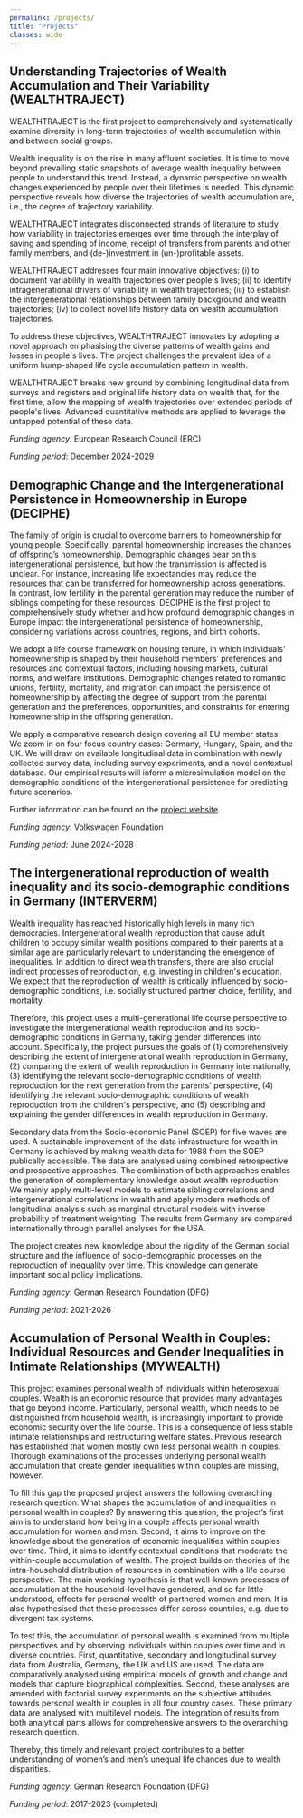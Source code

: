 ```yaml
---
permalink: /projects/
title: "Projects"
classes: wide
---
```


## Understanding Trajectories of Wealth Accumulation and Their Variability (WEALTHTRAJECT)

WEALTHTRAJECT is the first project to comprehensively and systematically examine diversity in long-term trajectories of wealth accumulation within and between social groups.

Wealth inequality is on the rise in many affluent societies. It is time to move beyond prevailing static snapshots of average wealth inequality between people to understand this trend. Instead, a dynamic perspective on wealth changes experienced by people over their lifetimes is needed. This dynamic perspective reveals how diverse the trajectories of wealth accumulation are, i.e., the degree of trajectory variability.

WEALTHTRAJECT integrates disconnected strands of literature to study how variability in trajectories emerges over time through the interplay of saving and spending of income, receipt of transfers from parents and other family members, and (de-)investment in (un-)profitable assets.

WEALTHTRAJECT addresses four main innovative objectives: (i) to document variability in wealth trajectories over people's lives; (ii) to identify intragenerational drivers of variability in wealth trajectories; (iii) to establish the intergenerational relationships between family background and wealth trajectories; (iv) to collect novel life history data on wealth accumulation trajectories.

To address these objectives, WEALTHTRAJECT innovates by adopting a novel approach emphasising the diverse patterns of wealth gains and losses in people's lives. The project challenges the prevalent idea of a uniform hump-shaped life cycle accumulation pattern in wealth.

WEALTHTRAJECT breaks new ground by combining longitudinal data from surveys and registers and original life history data on wealth that, for the first time, allow the mapping of wealth trajectories over extended periods of people's lives. Advanced quantitative methods are applied to leverage the untapped potential of these data.

*Funding agency*: European	Research Council (ERC)

*Funding period*: December 2024-2029

## Demographic Change and the Intergenerational Persistence in Homeownership in Europe (DECIPHE)

The family of origin is crucial to overcome barriers to homeownership for young people. Specifically, parental homeownership increases the chances of offspring’s homeownership. Demographic changes bear on this intergenerational persistence, but how the transmission is affected is unclear.  For instance, increasing life expectancies may reduce the resources that can be transferred for homeownership across generations. In contrast, low fertility in the parental generation may reduce the number of siblings competing for these resources. DECIPHE is the first project to comprehensively study whether and how profound demographic changes in Europe impact the intergenerational persistence of homeownership, considering variations across countries, regions, and birth cohorts.

We adopt a life course framework on housing tenure, in which individuals’ homeownership is shaped by their household members’ preferences and resources and contextual factors, including housing markets, cultural norms, and welfare institutions. Demographic changes related to romantic unions, fertility, mortality, and migration can impact the persistence of homeownership by affecting the degree of support from the parental generation and the preferences, opportunities, and constraints for entering homeownership in the offspring generation.

We apply a comparative research design covering all EU member states. We zoom in on four focus country cases: Germany, Hungary, Spain, and the UK. We will draw on available longitudinal data in combination with newly collected survey data, including survey experiments, and a novel contextual database. Our empirical results will inform a microsimulation model on the demographic conditions of the intergenerational persistence for predicting future scenarios. 

Further information can be found on the [project website](https://www.deciphe.eu).

*Funding agency*: Volkswagen Foundation

*Funding period*: June 2024-2028

## The intergenerational reproduction of wealth inequality and its socio-demographic conditions in Germany (INTERVERM)

Wealth inequality has reached historically high levels in many rich democracies. Intergenerational wealth reproduction that cause adult children to occupy similar wealth positions compared to their parents at a similar age are particularly relevant to understanding the emergence of inequalities. In addition to direct wealth transfers, there are also crucial indirect processes of reproduction, e.g. investing in children's education. We expect that the reproduction of wealth is critically influenced by socio-demographic conditions, i.e. socially structured partner choice, fertility, and mortality.

Therefore, this project uses a multi-generational life course perspective to investigate the intergenerational wealth reproduction and its socio-demographic conditions in Germany, taking gender differences into account. Specifically, the project pursues the goals of (1) comprehensively describing the extent of intergenerational wealth reproduction in Germany, (2) comparing the extent of wealth reproduction in Germany internationally, (3) identifying the relevant socio-demographic conditions of wealth reproduction for the next generation from the parents' perspective, (4) identifying the relevant socio-demographic conditions of wealth reproduction from the children's perspective, and (5) describing and explaining the gender differences in wealth reproduction in Germany. 

Secondary data from the Socio-economic Panel (SOEP) for five waves are used. A sustainable improvement of the data infrastructure for wealth in Germany is achieved by making wealth data for 1988 from the SOEP publically accessible. The data are analysed using combined retrospective and prospective approaches. The combination of both approaches enables the generation of complementary knowledge about wealth reproduction. We mainly apply multi-level models to estimate sibling correlations and intergenerational correlations in wealth and apply modern methods of longitudinal analysis such as marginal structural models with inverse probability of treatment weighting. The results from Germany are compared internationally through parallel analyses for the USA. 

The project creates new knowledge about the rigidity of the German social structure and the influence of socio-demographic processes on the reproduction of inequality over time. This knowledge can generate important social policy implications.

*Funding agency*: German Research Foundation (DFG)

*Funding period*: 2021-2026

## Accumulation of Personal Wealth in Couples: Individual Resources and Gender Inequalities in Intimate Relationships (MYWEALTH)

This project examines personal wealth of individuals within heterosexual couples. Wealth is an economic resource that provides many advantages that go beyond income. Particularly, personal wealth, which needs to be distinguished from household wealth, is increasingly important to provide economic security over the life course. This is a consequence of less stable intimate relationships and restructuring welfare states. Previous research has established that women mostly own less personal wealth in couples. Thorough examinations of the processes underlying personal wealth accumulation that create gender inequalities within couples are missing, however. 

To fill this gap the proposed project answers the following overarching research question: What shapes the accumulation of and inequalities in personal wealth in couples? By answering this question, the project’s first aim is to understand how being in a couple affects personal wealth accumulation for women and men. Second, it aims to improve on the knowledge about the generation of economic inequalities within couples over time. Third, it aims to identify contextual conditions that moderate the within-couple accumulation of wealth. The project builds on theories of the intra-household distribution of resources in combination with a life course perspective. The main working hypothesis is that well-known processes of accumulation at the household-level have gendered, and so far little understood, effects for personal wealth of partnered women and men. It is also hypothesised that these processes differ across countries, e.g. due to divergent tax systems. 

To test this, the accumulation of personal wealth is examined from multiple perspectives and by observing individuals within couples over time and in diverse countries. First, quantitative, secondary and longitudinal survey data from Australia, Germany, the UK and US are used. The data are comparatively analysed using empirical models of growth and change and models that capture biographical complexities. Second, these analyses are amended with factorial survey experiments on the subjective attitudes towards personal wealth in couples in all four country cases. These primary data are analysed with multilevel models. The integration of results from both analytical parts allows for comprehensive answers to the overarching research question. 

Thereby, this timely and relevant project contributes to a better understanding of women’s and men’s unequal life chances due to wealth disparities.

*Funding agency*: German Research Foundation (DFG)

*Funding period*: 2017-2023 (completed)
